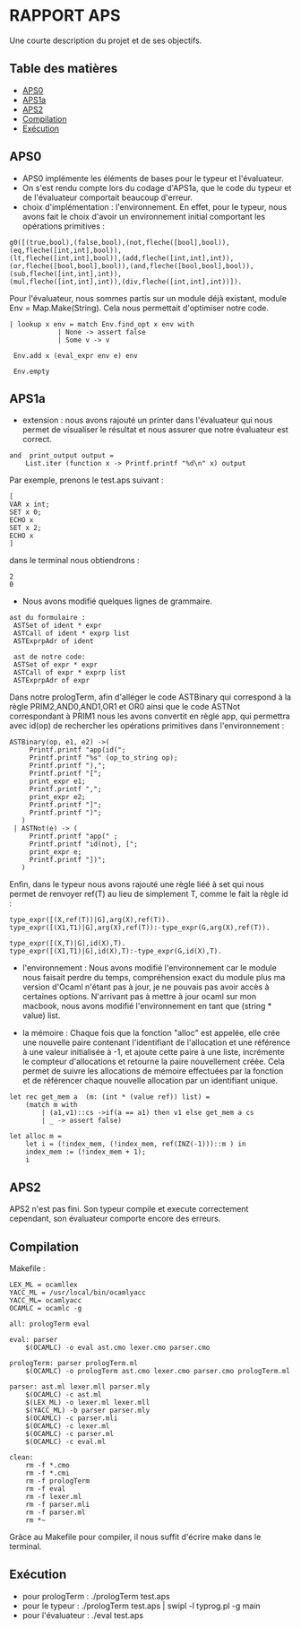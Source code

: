 # RAPPORT APS

Une courte description du projet et de ses objectifs.

## Table des matières

- [APS0](#APS0)
- [APS1a](#APS1a)
- [APS2](#APS2)
- [Compilation](#Compilation)
- [Exécution](#Exécution)


## APS0
- APS0 implémente les éléments de bases pour le typeur et l'évaluateur.
- On s'est rendu compte lors du codage d'APS1a, que le code du typeur et de l'évaluateur comportait beaucoup d'erreur.
- choix d'implémentation : l'environnement.
En effet, pour le typeur, nous avons fait le choix d'avoir un environnement initial comportant les opérations primitives :
```
g0([(true,bool),(false,bool),(not,fleche([bool],bool)),(eq,fleche([int,int],bool)),
(lt,fleche([int,int],bool)),(add,fleche([int,int],int)),(or,fleche([bool,bool],bool)),(and,fleche([bool,bool],bool)),(sub,fleche([int,int],int)),
(mul,fleche([int,int],int)),(div,fleche([int,int],int))]).
```
Pour l'évaluateur, nous sommes partis sur un module déjà existant, module Env = Map.Make(String).
Cela nous permettait d'optimiser notre code.
```
| lookup x env = match Env.find_opt x env with 
            | None -> assert false
            | Some v -> v
	
 Env.add x (eval_expr env e) env
 
 Env.empty
 ```

## APS1a
- extension : nous avons rajouté un printer dans l'évaluateur qui nous permet de visualiser le résultat et nous assurer que notre évaluateur est correct.
```
and  print_output output =
    List.iter (function x -> Printf.printf "%d\n" x) output
```
Par exemple, prenons le test.aps suivant :
```
[
VAR x int;
SET x 0;
ECHO x
SET x 2;
ECHO x
]
```
dans le terminal nous obtiendrons : 
```
2
0
```
- Nous avons modifié quelques lignes de grammaire.
```
ast du formulaire : 
 ASTSet of ident * expr
 ASTCall of ident * exprp list
 ASTExprpAdr of ident
 
 ast de notre code:
 ASTSet of expr * expr
 ASTCall of expr * exprp list
 ASTExprpAdr of expr
 ```
 Dans notre prologTerm, afin d'alléger le code ASTBinary qui correspond à la règle PRIM2,AND0,AND1,OR1 et OR0 ainsi que le code ASTNot correspondant à PRIM1 nous les avons convertit en règle app, qui permettra avec id(op) de rechercher les opérations primitives dans l'environnement :
 
 ```
 ASTBinary(op, e1, e2) ->(
      Printf.printf "app(id(";
      Printf.printf "%s" (op_to_string op);
      Printf.printf "),";
      Printf.printf "[";
      print_expr e1;
      Printf.printf ",";
      print_expr e2;
      Printf.printf "]";
      Printf.printf ")";
    )
  | ASTNot(e) -> (
      Printf.printf "app(" ;
      Printf.printf "id(not), [";
      print_expr e;
      Printf.printf "])";
    )
```
Enfin, dans le typeur nous avons rajouté une règle liéé à set qui nous permet de renvoyer ref(T) au lieu de simplement T, comme le fait la règle id : 
```
type_expr([(X,ref(T))|G],arg(X),ref(T)).
type_expr([(X1,T1)|G],arg(X),ref(T)):-type_expr(G,arg(X),ref(T)).

type_expr([(X,T)|G],id(X),T).
type_expr([(X1,T1)|G],id(X),T):-type_expr(G,id(X),T).
```
- l'environnement : 
Nous avons modifié l'environnement car le module nous faisait perdre du temps, compréhension exact du module plus ma version d'Ocaml n'étant pas à jour, je ne pouvais pas avoir accès à certaines options. N'arrivant pas à mettre à jour ocaml sur mon macbook, nous avons modifié l'environnement en tant que (string * value) list.

- la mémoire : 
Chaque fois que la fonction "alloc" est appelée, elle crée une nouvelle paire contenant l'identifiant de l'allocation et une référence à une valeur initialisée à -1, et ajoute cette paire à une liste, incrémente le compteur d'allocations et retourne la paire nouvellement créée. Cela permet de suivre les allocations de mémoire effectuées par la fonction et de référencer chaque nouvelle allocation par un identifiant unique.

```
let rec get_mem a  (m: (int * (value ref)) list) =
    (match m with
        | (a1,v1)::cs ->if(a == a1) then v1 else get_mem a cs
        | _ -> assert false)

let alloc m =
    let i = (!index_mem, (!index_mem, ref(INZ(-1)))::m ) in
    index_mem := (!index_mem + 1);
    i
```


## APS2

APS2 n'est pas fini. 
Son typeur compile et execute correctement cependant, son évaluateur comporte encore des erreurs.


## Compilation

Makefile :
```
LEX_ML = ocamllex
YACC_ML = /usr/local/bin/ocamlyacc
YACC_ML= ocamlyacc
OCAMLC = ocamlc -g
 
all: prologTerm eval

eval: parser
	$(OCAMLC) -o eval ast.cmo lexer.cmo parser.cmo
	
prologTerm: parser prologTerm.ml
	$(OCAMLC) -o prologTerm ast.cmo lexer.cmo parser.cmo prologTerm.ml

parser: ast.ml lexer.mll parser.mly 
	$(OCAMLC) -c ast.ml
	$(LEX_ML) -o lexer.ml lexer.mll
	$(YACC_ML) -b parser parser.mly
	$(OCAMLC) -c parser.mli
	$(OCAMLC) -c lexer.ml
	$(OCAMLC) -c parser.ml
	$(OCAMLC) -c eval.ml

clean:
	rm -f *.cmo
	rm -f *.cmi
	rm -f prologTerm
	rm -f eval
	rm -f lexer.ml
	rm -f parser.mli
	rm -f parser.ml
	rm *~
```

Grâce au Makefile pour compiler, il nous suffit d'écrire make dans le terminal.


## Exécution 

- pour prologTerm : ./prologTerm test.aps
- pour le typeur : ./prologTerm test.aps | swipl -l typrog.pl -g main
- pour l'évaluateur : ./eval test.aps
